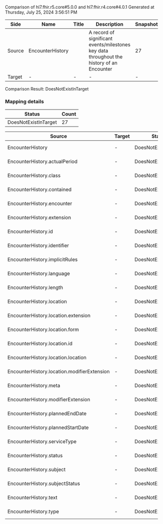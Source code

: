 Comparison of hl7.fhir.r5.core#5.0.0 and hl7.fhir.r4.core#4.0.1
Generated at Thursday, July 25, 2024 3:56:51 PM

| Side | Name | Title | Description | Snapshot | Differential |
| --- | --- | --- | --- | --- | --- |
| Source | EncounterHistory |  | A record of significant events/milestones key data throughout the history of an Encounter | 27 | 16 |
| Target | - | - | - | - | - |


Comparison Result: DoesNotExistInTarget


### Mapping details

| Status | Count |
| ------ | ----- |
DoesNotExistInTarget | 27 |


| Source | Target | Status | Message |
| ------ | ------ | ------ | ------- |
| EncounterHistory | - | DoesNotExistInTarget | EncounterHistory does not exist in target and has no mapping |
| EncounterHistory.actualPeriod | - | DoesNotExistInTarget | EncounterHistory.actualPeriod does not exist in target and has no mapping |
| EncounterHistory.class | - | DoesNotExistInTarget | EncounterHistory.class does not exist in target and has no mapping |
| EncounterHistory.contained | - | DoesNotExistInTarget | EncounterHistory.contained does not exist in target and has no mapping |
| EncounterHistory.encounter | - | DoesNotExistInTarget | EncounterHistory.encounter does not exist in target and has no mapping |
| EncounterHistory.extension | - | DoesNotExistInTarget | EncounterHistory.extension does not exist in target and has no mapping |
| EncounterHistory.id | - | DoesNotExistInTarget | EncounterHistory.id does not exist in target and has no mapping |
| EncounterHistory.identifier | - | DoesNotExistInTarget | EncounterHistory.identifier does not exist in target and has no mapping |
| EncounterHistory.implicitRules | - | DoesNotExistInTarget | EncounterHistory.implicitRules does not exist in target and has no mapping |
| EncounterHistory.language | - | DoesNotExistInTarget | EncounterHistory.language does not exist in target and has no mapping |
| EncounterHistory.length | - | DoesNotExistInTarget | EncounterHistory.length does not exist in target and has no mapping |
| EncounterHistory.location | - | DoesNotExistInTarget | EncounterHistory.location does not exist in target and has no mapping |
| EncounterHistory.location.extension | - | DoesNotExistInTarget | EncounterHistory.location.extension does not exist in target and has no mapping |
| EncounterHistory.location.form | - | DoesNotExistInTarget | EncounterHistory.location.form does not exist in target and has no mapping |
| EncounterHistory.location.id | - | DoesNotExistInTarget | EncounterHistory.location.id does not exist in target and has no mapping |
| EncounterHistory.location.location | - | DoesNotExistInTarget | EncounterHistory.location.location does not exist in target and has no mapping |
| EncounterHistory.location.modifierExtension | - | DoesNotExistInTarget | EncounterHistory.location.modifierExtension does not exist in target and has no mapping |
| EncounterHistory.meta | - | DoesNotExistInTarget | EncounterHistory.meta does not exist in target and has no mapping |
| EncounterHistory.modifierExtension | - | DoesNotExistInTarget | EncounterHistory.modifierExtension does not exist in target and has no mapping |
| EncounterHistory.plannedEndDate | - | DoesNotExistInTarget | EncounterHistory.plannedEndDate does not exist in target and has no mapping |
| EncounterHistory.plannedStartDate | - | DoesNotExistInTarget | EncounterHistory.plannedStartDate does not exist in target and has no mapping |
| EncounterHistory.serviceType | - | DoesNotExistInTarget | EncounterHistory.serviceType does not exist in target and has no mapping |
| EncounterHistory.status | - | DoesNotExistInTarget | EncounterHistory.status does not exist in target and has no mapping |
| EncounterHistory.subject | - | DoesNotExistInTarget | EncounterHistory.subject does not exist in target and has no mapping |
| EncounterHistory.subjectStatus | - | DoesNotExistInTarget | EncounterHistory.subjectStatus does not exist in target and has no mapping |
| EncounterHistory.text | - | DoesNotExistInTarget | EncounterHistory.text does not exist in target and has no mapping |
| EncounterHistory.type | - | DoesNotExistInTarget | EncounterHistory.type does not exist in target and has no mapping |

